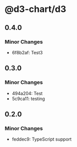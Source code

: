# @d3-chart/d3

## 0.4.0

### Minor Changes

-   6f8b2af: Test3

## 0.3.0

### Minor Changes

-   494a204: Test
-   5c9ca11: testing

## 0.2.0

### Minor Changes

-   feddec9: TypeScript support
